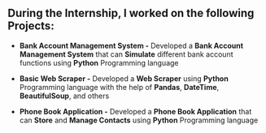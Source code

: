 ## During the Internship, I worked on the following Projects: 

  - **Bank Account Management System -** Developed a **Bank Account Management System** that can **Simulate** different bank account functions using **Python** Programming language

 - **Basic Web Scraper -** Developed a **Web Scraper** using **Python** Programming language with the help of **Pandas**, **DateTime**, **BeautifulSoup**, and others

 - **Phone Book Application -** Developed a **Phone Book Application** that can **Store** and **Manage Contacts** using **Python** Programming language
